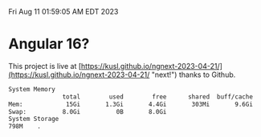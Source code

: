 Fri Aug 11 01:59:05 AM EDT 2023

# Angular 16?


This project is live at [https://kusl.github.io/ngnext-2023-04-21/](https://kusl.github.io/ngnext-2023-04-21/ "next!") thanks to Github.

```bash
System Memory
               total        used        free      shared  buff/cache   available
Mem:            15Gi       1.3Gi       4.4Gi       303Mi       9.6Gi        13Gi
Swap:          8.0Gi          0B       8.0Gi
System Storage
798M	.
```
```bash
